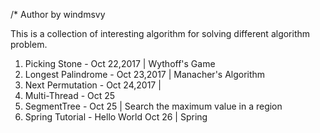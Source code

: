 /* Author by windmsvy

This is a collection of interesting algorithm for solving different algorithm problem.

1) Picking Stone - Oct 22,2017 | Wythoff's Game
2) Longest Palindrome - Oct 23,2017 | Manacher's Algorithm
3) Next Permutation - Oct 24,2017 | 
4) Multi-Thread - Oct 25
5) SegmentTree - Oct 25 | Search the maximum value in a region
6) Spring Tutorial - Hello World Oct 26 | Spring